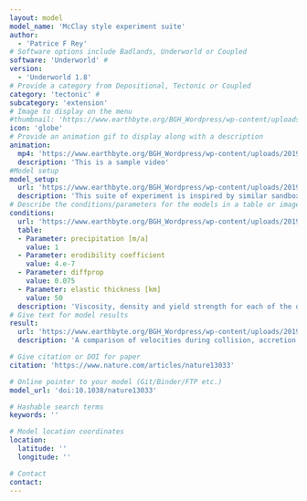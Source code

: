 ```yaml
---
layout: model
model_name: 'McClay style experiment suite'
author: 
  - 'Patrice F Rey'
# Software options include Badlands, Underworld or Coupled
software: 'Underworld' # 
version: 
  - 'Underworld 1.8'
# Provide a category from Depositional, Tectonic or Coupled
category: 'tectonic' # 
subcategory: 'extension'
# Image to display on the menu
#thumbnail: 'https://www.earthbyte.org/BGH_Wordpress/wp-content/uploads/2019/07/SlabPlateauCollision_white_background.jpg'
icon: 'globe'
# Provide an animation gif to display along with a description
animation:
  mp4: 'https://www.earthbyte.org/BGH_Wordpress/wp-content/uploads/2019/08/A_McClay200_nomghr_Insta-1.mp4'
  description: 'This is a sample video'
#Model setup
model_setup:
  url: 'https://www.earthbyte.org/BGH_Wordpress/wp-content/uploads/2019/08/McClay100.0004.png'
  description: 'This suite of experiment is inspired by similar sandbox analog models from Kent McClay. The model represents a domain 144 km long and 36 km deep, the top 12 km of which is made of air-like material. There is 16 km of sedimentary rocks distributed over 10 layers, the top 10 are 1.5 km thick. Underneath, there is 8 km of stronger rocks (i.e. larger cohesion and coefficient of friction). The fourth layer from the top is a salt-like layer (density 2000 kg/m3, viscosity 1e19 Pa.s). Otherwise, density increases with depth. We impose a pseudo-isostatic condition at the base of the model, to maintain the lithostatic pressure constant. This is a major difference with analog experiments. The wall to the right moves away at 2 cm/yr. '
# Describe the conditions/parameters for the models in a table or image
conditions:
  url: 'https://www.earthbyte.org/BGH_Wordpress/wp-content/uploads/2019/07/Moresi__et_al_2014_BC-1.jpg'
  table:
  - Parameter: precipitation [m/a]
    value: 1
  - Parameter: erodibility coefficient
    value: 4.e-7
  - Parameter: diffprop
    value: 0.075
  - Parameter: elastic thickness [km]
    value: 50
  description: 'Viscosity, density and yield strength for each of the domains in the model setup for a 80-Myr-old lithosphere'
# Give text for model results
result:
  url: 'https://www.earthbyte.org/BGH_Wordpress/wp-content/uploads/2019/07/Moresi__et_al_2014_results.jpg'
  description: 'A comparison of velocities during collision, accretion and recovery. Shown are the velocities of the subducting plate (black lines), the retreating end of the plate boundary (‘Trench retreat rate’, green), the colliding end of the plate boundary ‘Trench advance rate’, red), and the cusp of the laterally retreating trench (‘Lateral rollback rate’, blue). Negative velocities indicate retreat, positive velocities indicate advance.'

# Give citation or DOI for paper
citation: 'https://www.nature.com/articles/nature13033'

# Online pointer to your model (Git/Binder/FTP etc.)
model_url: 'doi:10.1038/nature13033'

# Hashable search terms
keywords: '' 

# Model location coordinates
location: 
  latitude: ''
  longitude: ''

# Contact 
contact:
---
```

